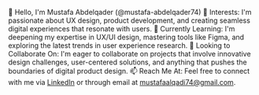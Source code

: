 👋 Hello, I'm Mustafa Abdelqader (@mustafa-abdelqader74)
👀 Interests: I'm passionate about UX design, product development, and creating seamless digital experiences that resonate with users.
🌱 Currently Learning: I'm deepening my expertise in UX/UI design, mastering tools like Figma, and exploring the latest trends in user experience research.
💼 Looking to Collaborate On: I'm eager to collaborate on projects that involve innovative design challenges, user-centered solutions, and anything that pushes the boundaries of digital product design.
📫 Reach Me At: Feel free to connect with me via [LinkedIn](https://www.linkedin.com/in/mustafa-alqadi/) or through email at mustafaalqadi74@gmail.com.

<!---
mustafa-abdelqader74/mustafa-abdelqader74 is a ✨ special ✨ repository because its `README.md` (this file) appears on your GitHub profile.
You can click the Preview link to take a look at your changes.
--->

